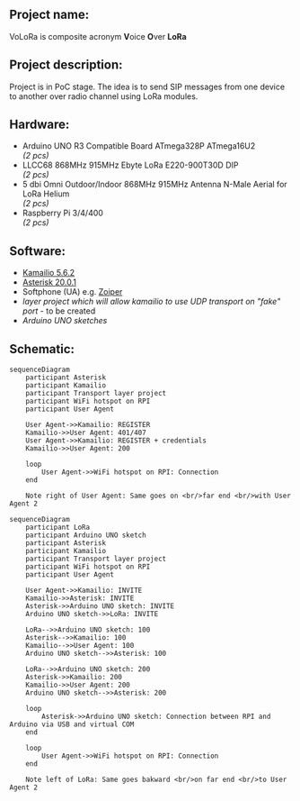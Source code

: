 ## Project name:

VoLoRa is composite acronym **V**oice **O**ver **LoRa**

## Project description:

Project is in PoC stage. The idea is to send SIP messages
from one device to another over radio channel using LoRa modules.

## Hardware:

* Arduino UNO R3 Compatible Board ATmega328P ATmega16U2
<br>_(2 pcs)_
* LLCC68 868MHz 915MHz Ebyte LoRa E220-900T30D DIP
<br>_(2 pcs)_
* 5 dbi Omni Outdoor/Indoor 868MHz 915MHz Antenna N-Male Aerial for LoRa Helium
<br>_(2 pcs)_
* Raspberry Pi 3/4/400
<br>_(2 pcs)_

## Software:

* [Kamailio 5.6.2](https://github.com/kamailio/kamailio/tree/5.6.2)
* [Asterisk 20.0.1](https://www.asterisk.org/downloads/)
* Softphone (UA) e.g. [Zoiper](https://www.zoiper.com/)
* _layer project which will allow kamailio to use UDP transport on "fake" port_ - to be created
* _Arduino UNO sketches_

## Schematic:

```mermaid
sequenceDiagram
    participant Asterisk
    participant Kamailio
    participant Transport layer project
    participant WiFi hotspot on RPI
    participant User Agent
    
    User Agent->>Kamailio: REGISTER
    Kamailio->>User Agent: 401/407
    User Agent->>Kamailio: REGISTER + credentials
    Kamailio->>User Agent: 200
    
    loop
        User Agent->>WiFi hotspot on RPI: Connection
    end
    
    Note right of User Agent: Same goes on <br/>far end <br/>with User Agent 2
```

```mermaid
sequenceDiagram
    participant LoRa
    participant Arduino UNO sketch
    participant Asterisk
    participant Kamailio
    participant Transport layer project
    participant WiFi hotspot on RPI
    participant User Agent
    
    User Agent->>Kamailio: INVITE
    Kamailio->>Asterisk: INVITE
    Asterisk->>Arduino UNO sketch: INVITE
    Arduino UNO sketch->>LoRa: INVITE
    
    LoRa-->>Arduino UNO sketch: 100
    Asterisk-->>Kamailio: 100
    Kamailio-->>User Agent: 100
    Arduino UNO sketch-->>Asterisk: 100
    
    LoRa-->>Arduino UNO sketch: 200
    Asterisk->>Kamailio: 200
    Kamailio->>User Agent: 200
    Arduino UNO sketch-->>Asterisk: 200
    
    loop
        Asterisk->>Arduino UNO sketch: Connection between RPI and Arduino via USB and virtual COM
    end
    
    loop
        User Agent->>WiFi hotspot on RPI: Connection
    end
    
    Note left of LoRa: Same goes bakward <br/>on far end <br/>to User Agent 2
```